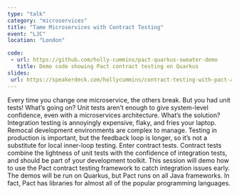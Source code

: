 ```yaml
---
type: "talk"
category: "microservices"
title: "Tame Microservices with Contract Testing"
event: "LJC"
location: "London"

code: 
 - url: https://github.com/holly-cummins/pact-quarkus-sweater-demo
   title: Demo code showing Pact contract testing on Quarkus
slides:
 url: https://speakerdeck.com/hollycummins/contract-testing-with-pact-and-quarkus
---
```

Every time you change one microservice, the others break. But you had unit tests! 
What’s going on? Unit tests aren’t enough to give system-level confidence, even with a microservices architecture. 
What’s the solution? Integration testing is annoyingly expensive, flaky, and fries your laptop. 
Remocal development environments are complex to manage. 
Testing in production is important, but the feedback loop is longer, so it’s not a substitute for local inner-loop testing. 
Enter contract tests. Contract tests combine the lightness of unit tests with the confidence of integration tests, and should be part of your development toolkit. 
This session will demo how to use the Pact contract testing framework to catch integration issues early. 
The demos will be run on Quarkus, but Pact runs on all Java frameworks. In fact, Pact has libraries for almost all of the popular programming languages.